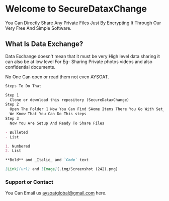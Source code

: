 # Welcome to SecureDataxChange 

You Can Directly Share Any Private Files Just By Encrypting It Through Our Very Free And Simple Software.

## What Is Data Exchange?

Data Exchange doesn't mean that it must be very High level data sharing it can also be at low level
For Eg- Sharing Private photos videos and also confidential documents.

No One Can open or read them not even AYSOAT.  
```markdown
Steps To Do That 

Step 1
  Clone or download this repository (SecureDataxChange)
Step 2
  Open The Folder 📂 Now You Can Find SAome Items There You Go With Set_Me_Up_First.exe And Setup The Things...
  We Know That You Can Do This steps
Step 3
  Now You Are Setup And Ready To Share Files

- Bulleted
- List

1. Numbered
2. List

**Bold** and _Italic_ and `Code` text

[Link](url) and [Image](.img/Screenshot (242).png)
```

### Support or Contact

You Can Email us aysoatglobal@gmail.com here.

